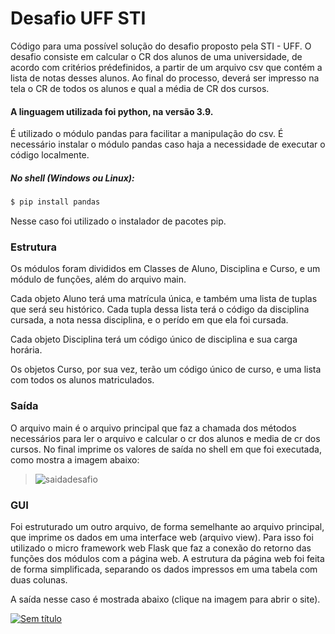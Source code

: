 # Desafio UFF STI

Código para uma possível solução do desafio proposto pela STI - UFF.
O desafio consiste em calcular o CR dos alunos de uma universidade, de acordo com critérios prédefinidos, a partir de um arquivo csv que contém a lista de notas desses alunos. Ao final do processo, deverá ser impresso na tela o CR de todos os alunos e qual a média de CR dos cursos.
#### A linguagem utilizada foi python, na versão 3.9.

É utilizado o módulo pandas para facilitar a manipulação do csv. 
É necessário instalar o módulo pandas caso haja a necessidade de executar o código localmente.
##### No shell (Windows ou Linux):
```sh
$ pip install pandas
```
Nesse caso foi utilizado o instalador de pacotes pip.

### Estrutura
Os módulos foram divididos em Classes de Aluno, Disciplina e Curso, e um módulo de funções, além do arquivo main.

Cada objeto Aluno terá uma matrícula única, e também uma lista de tuplas que será seu histórico. Cada tupla dessa lista terá o código da disciplina cursada, a nota nessa disciplina, e o perído em que ela foi cursada.

Cada objeto Disciplina terá um código único de disciplina e sua carga horária.

Os objetos Curso, por sua vez, terão um código único de curso, e uma lista com todos os alunos matriculados.


### Saída
O arquivo main é o arquivo principal que faz a chamada dos métodos necessários para ler o arquivo e calcular o cr dos alunos e media de cr dos cursos. No final imprime os valores de saída no shell em que foi executada, como mostra a imagem abaixo:

>![saidadesafio](https://user-images.githubusercontent.com/29824937/100818948-ed089c00-3429-11eb-97a2-4c849151c6c5.png)


### GUI
Foi estruturado um outro arquivo, de forma semelhante ao arquivo principal, que imprime os dados em uma interface web (arquivo view).
Para isso foi utilizado o micro framework web Flask que faz a conexão do retorno das funções dos módulos com a página web. A estrutura da página web foi feita de forma simplificada, separando os dados impressos em uma tabela com duas colunas.

A saída nesse caso é mostrada abaixo (clique na imagem para abrir o site).

[![Sem título](https://user-images.githubusercontent.com/29824937/100823011-378e1680-3432-11eb-9e07-ef8a19d7ae0e.png)](http://juliano.pythonanywhere.com/)
